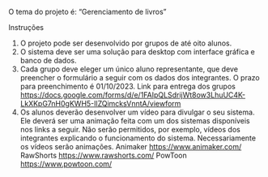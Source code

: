 O tema do projeto é: “Gerenciamento de livros”

Instruções
1. O projeto pode ser desenvolvido por grupos de até oito alunos.
2. O sistema deve ser uma solução para desktop com interface gráfica e banco de dados.
3. Cada grupo deve eleger um único aluno representante, que deve preencher o formulário a
seguir com os dados dos integrantes. O prazo para preenchimento é 01/10/2023.
Link para entrega dos grupos
https://docs.google.com/forms/d/e/1FAIpQLSdrijWt8ow3LhuUC4K-LkXKpG7nH0gKWH5-IlZQimcksVnntA/viewform
4. Os alunos deverão desenvolver um vídeo para divulgar o seu sistema. Ele deverá ser uma
animação feita com um dos sistemas disponíveis nos links a seguir. Não serão permitidos,
por exemplo, vídeos dos integrantes explicando o funcionamento do sistema.
Necessariamente os vídeos serão animações.
Animaker
https://www.animaker.com/
RawShorts
https://www.rawshorts.com/
PowToon
https://www.powtoon.com/
